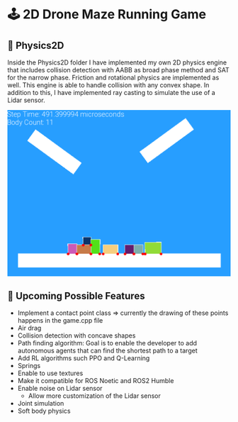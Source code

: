 # 🕹️ 2D Drone Maze Running Game

## 🔭 Physics2D
Inside the Physics2D folder I have implemented my own 2D physics engine that includes collision detection with AABB as broad phase method and SAT for the narrow phase. Friction 
and rotational physics are implemented as well. This engine is able to handle collision with any convex shape. In addition to this, I have implemented ray casting to simulate the use
of a Lidar sensor.

[![Watch the video](media/Physics2D.png)](media/Physics2D.mp4)

## 🔨 Upcoming Possible Features
- Implement a contact point class => currently the drawing of these points happens in the game.cpp file
- Air drag
- Collision detection with concave shapes
- Path finding algorithm: Goal is to enable the developer to add autonomous agents that can find the shortest path to a target
- Add RL algorithms such PPO and Q-Learning
- Springs
- Enable to use textures
- Make it compatible for ROS Noetic and ROS2 Humble
- Enable noise on Lidar sensor
  - Allow more customization of the Lidar sensor
- Joint simulation
- Soft body physics